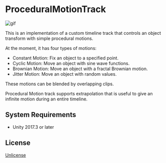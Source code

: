 ProceduralMotionTrack
=====================

![gif](https://i.imgur.com/jlE9XbR.gif)

This is an implementation of a custom timeline track that controls an object transform with simple procedural motions.

At the moment, it has four types of motions:

- Constant Motion: Fix an object to a specified point.
- Cyclic Motion: Move an object with sine wave functions.
- Brownian Motion: Move an object with a fractal Brownian motion.
- Jitter Motion: Move an object with random values.

These motions can be blended by overlapping clips.

Procedural Motion track supports extrapolation that is useful to give an infinite motion during an entire timeline.

System Requirements
-------------------

- Unity 2017.3 or later

License
-------

[Unlicense](https://unlicense.org/)
